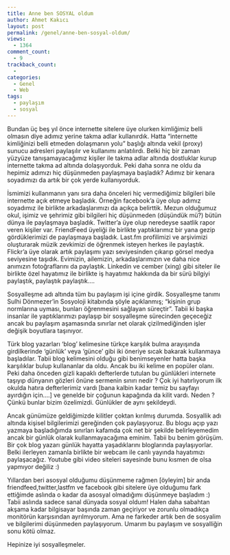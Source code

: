 ```yaml
---
title: Anne ben SOSYAL oldum
author: Ahmet Kakıcı
layout: post
permalink: /genel/anne-ben-sosyal-oldum/
views:
  - 1364
comment_count:
  - 9
trackback_count:
  - 
categories:
  - Genel
  - Web
tags:
  - paylaşım
  - sosyal
---
```

Bundan üç beş yıl önce internette sitelere üye olurken kimliğimiz belli olmasın diye adımız yerine takma adlar kullanırdık. Hatta &#8220;internette kimliğinizi belli etmeden dolaşmanın yolu&#8221; başlığı altında vekil (proxy) sunucu adresleri paylaşılır ve kullanımı anlatılırdı. Belki hiç bir zaman yüzyüze tanışamayacağımız kişiler ile takma adlar altında dostluklar kurup internette takma ad altında dolaşıyorduk. Peki daha sonra ne oldu da hepimiz adımızı hiç düşünmeden paylaşmaya başladık? Adımız bir kenara soyadımızı da artık bir çok yerde kullanıyorduk.

<!--more-->

İsmimizi kullanmanın yanı sıra daha önceleri hiç vermediğimiz bilgileri bile internette açık etmeye başladık. Örneğin facebook&#8217;a üye olup adımız soyadımız ile birlikte arkadaşlarımızı da açıkça belirttik. Mezun olduğumuz okul, işimiz ve şehrimiz gibi bilgileri hiç düşünmeden (düşündük mü?) bütün dünya ile paylaşmaya başladık. Twitter&#8217;a üye olup neredeyse saatlik rapor veren kişiler var. FriendFeed üyeliği ile birlikte yaptıklarımız bir yana gezip gördüklerimizi de paylaşmaya başladık. Last.fm profilimizi ve arşivimizi oluşturarak müzik zevkimizi de öğrenmek isteyen herkes ile paylaştık. Flickr&#8217;a üye olarak artık paylaşımı yazı seviyesinden çıkarıp görsel medya seviyesine taşıdık. Evimizin, ailemizin, arkadaşlarımızın ve daha nice anımızın fotoğraflarını da paylaştık. Linkedin ve cember (xing) gibi siteler ile birlikte özel hayatımız ile birlikte iş hayatımız hakkında da bir sürü bilgiyi paylaştık, paylaştık paylaştık&#8230;.

Sosyalleşme adı altında tüm bu paylaşım işi içine girdik. Sosyalleşme tanımı Sulhi Dönmezer&#8217;in Sosyoloji kitabında şöyle açıklanmış; &#8220;kişinin grup normlarına uyması, bunları öğrenmesini sağlayan süreçtir&#8221;. Tabii ki başka insanlar ile yaptıklarımızı paylaşıp bir sosyalleşme sürecinden geçeceğiz ancak bu paylaşım aşamasında sınırlar net olarak çizilmediğinden işler değişik boyutlara taşınıyor.

Türk blog yazarları &#8216;blog&#8217; kelimesine türkçe karşılık bulma arayışında girdilkerinde &#8216;günlük&#8217; veya &#8216;günce&#8217; gibi iki öneriye sıcak bakarak kullanmaya başladılar. Tabii blog kelimesini olduğu gibi benimseyenler hatta başka karşılıklar bulup kullananlar da oldu. Ancak bu iki kelime en popüler olanı. Peki daha önceden gizli kapaklı defterlerde tutulan bu günlükleri internete taşıyıp dünyanın gözleri önüne sermenin sınırı nedir ? Çok iyi hatırlıyorum ilk okulda hatıra defterlerimiz vardı [bana kalbin kadar temiz bu sayfayı ayırdığın için&#8230;.] ve genelde bir çoğunun kapağında da kilit vardı. Neden ? Çünkü bunlar bizim özelimizdi. Günlükler de aynı şekildeydi.

Ancak günümüze geldiğimizde kilitler çoktan kırılmış durumda. Sosyallik adı altında kişisel bilgilerimizi gereğinden çok paylaşıyoruz. Bu blogu açıp yazı yazmaya başladığımda sınırları kafamda çok net bir şekilde belirleyemedim ancak bir günlük olarak kullanmayacağıma eminim. Tabii bu benim görüşüm. Bir çok blog yazarı günlük hayatta yaşadıklarını bloglarında paylaşıyorlar. Belki ilerleyen zamanla birlikte bir webcam ile canlı yayında hayatımızı paylaşacağız. Youtube gibi video siteleri sayesinde bunu kısmen de olsa yapmıyor değiliz :)

Yıllardan beri asosyal olduğumu düşünmeme rağmen [öyleyim] bir anda friendfeed,twitter,lastfm ve facebook gibi sitelere üye olduğumu fark ettiğimde aslında o kadar da asosyal olmadığımı düşünmeye başladım :) Tabii aslında sadece sanal dünyada sosyal oldum! Halen daha sabahtan akşama kadar bilgisayar başında zaman geçiriyor ve zorunlu olmadıkça monitörün karşısından ayrılmıyorum. Ama ne farkeder artık ben de sosyalim ve bilgilerimi düşünmeden paylaşıyorum. Umarım bu paylaşım ve sosyalliğin sonu kötü olmaz.

Hepinize iyi sosyalleşmeler.